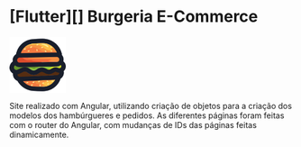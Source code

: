 # [Flutter][] Burgeria E-Commerce

<a href="https://jpcribeiro.github.io/Burgeria/" target="blank"><img align="center" src="assets/images/burger-logo.svg" height="100" /></a>

Site realizado com Angular, utilizando criação de objetos para a criação dos modelos dos hambúrgueres e pedidos. As diferentes páginas foram feitas com o router do Angular, com mudanças de IDs das páginas feitas dinamicamente.

